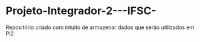 # Projeto-Integrador-2---IFSC-
Repositório criado com intuito de armazenar dados que serão utilizados em PI2
